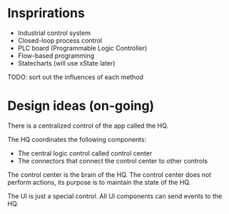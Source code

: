 # Insprirations 

-   Industrial control system
-   Closed-loop process control
-   PLC board (Programmable Logic Controller)
-   Flow-based programming
-   Statecharts (will use xState later)

TODO: sort out the influences of each method

# Design ideas (on-going)

There is a centralized control of the app called the HQ.

The HQ coordinates the following components:
-   The central logic control called control center
-   The connectors that connect the control center to other controls

The control center is the brain of the HQ.
The control center does not perform actions, its purpose is to maintain the
state of the HQ.

The UI is just a special control.
All UI components can send events to the HQ.
